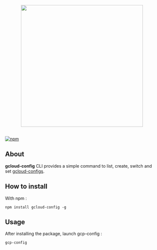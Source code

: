 <div align="center">
    <a href="https://github.com/ThibaultWalterspieler/gcloud-auto-config">
       <img  width="400" src="https://github.com/ThibaultWalterspieler/gcloud-config/blob/clean-repo/.github/assets/GCLOUD-CONFIG.svg?sanitize=true"/>
    </a>
</div>
<br/>

[![npm][npm]][npm-url]

## About

**gcloud-config** CLI provides a simple command to list, create, switch and set [gcloud-configs](https://cloud.google.com/sdk/gcloud/reference/config).

## How to install

With npm :

```
npm install gcloud-config -g
```

## Usage

After installing the package, launch gcp-config :

```
gcp-config
```

[npm]: https://img.shields.io/npm/v/gcloud-config.svg
[npm-url]: https://www.npmjs.com/package/gcloud-config
